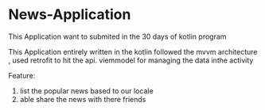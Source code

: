 # News-Application
This Application want to submited in the 30 days of kotlin program

This Application entirely written in the kotlin followed the mvvm architecture , used retrofit to hit the api. viemmodel for managing the data inthe activity 

Feature: 
 1. list the popular news based to our locale
 2. able share the news with there friends
 
